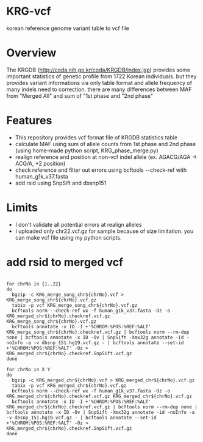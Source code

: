 # KRG-vcf
korean reference genome variant table to vcf file

# Overview
The KRGDB (http://coda.nih.go.kr/coda/KRGDB/index.jsp) provides some important statistics of genetic profile from 1722 Korean individuals.
but they provides variant informations via only table format and allele frequency of many indels need to correction.
there are many differences between MAF from "Merged All" and sum of "1st phase and "2nd phase"

# Features
- This repository provides vcf format file of KRGDB statistics table
- calculate MAF using sum of allele counts from 1st phase and 2nd phase (using home-made python script, KRG_phase_merge.py)
- realign reference and position at non-vcf indel allele (ex. AGACG/AGA -> ACG/A, +2 position)
- check reference and filter out errors using bcftools --check-ref with human_g1k_v37.fasta
- add rsid using SnpSift and dbsnp151

# Limits
- I don't validate all potential errors at realign alleles
- I uploaded only chr22.vcf.gz for sample because of size limitation. you can make vcf file using my python scripts.

# add rsid to merged vcf
<pre><code>
for chrNo in {1..22}
do
  bgzip -c KRG_merge_song_chr${chrNo}.vcf > KRG_merge_song_chr${chrNo}.vcf.gz
  tabix -p vcf KRG_merge_song_chr${chrNo}.vcf.gz
  bcftools norm --check-ref wx -f human_g1k_v37.fasta -Oz -o KRG_merged_chr${chrNo}.checkref.vcf.gz KRG_merge_song_chr${chrNo}.vcf.gz
  bcftools annotate -x ID -I +'%CHROM:%POS:%REF:%ALT' KRG_merge_song_chr${chrNo}.checkref.vcf.gz | bcftools norm --rm-dup none | bcftools annotate -x ID -Ov | SnpSift -Xmx32g annotate -id -noInfo -a -v dbsnp_151.hg19.vcf.gz - | bcftools annotate --set-id +'%CHROM:%POS:%REF:%ALT' -Oz > KRG_merged_chr${chrNo}.checkref.SnpSift.vcf.gz
done

for chrNo in X Y
do
  bgzip -c KRG_merged_chr${chrNo}.vcf > KRG_merged_chr${chrNo}.vcf.gz
  tabix -p vcf KRG_merged_chr${chrNo}.vcf.gz
  bcftools norm --check-ref wx -f human_g1k_v37.fasta -Oz -o KRG_merged_chr${chrNo}.checkref.vcf.gz KRG_merged_chr${chrNo}.vcf.gz
  bcftools annotate -x ID -I +'%CHROM:%POS:%REF:%ALT' KRG_merged_chr${chrNo}.checkref.vcf.gz | bcftools norm --rm-dup none | bcftools annotate -x ID -Ov | SnpSift -Xmx32g annotate -id -noInfo -a -v dbsnp_151.hg19.vcf.gz - | bcftools annotate --set-id +'%CHROM:%POS:%REF:%ALT' -Oz > KRG_merged_chr${chrNo}.checkref.SnpSift.vcf.gz
done
</code></pre>
